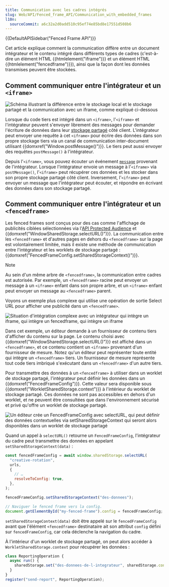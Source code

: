 ```yaml
---
title: Communication avec les cadres intégrés
slug: Web/API/Fenced_frame_API/Communication_with_embedded_frames
l10n:
  sourceCommit: a6c32a2d0add510c95ef74e85bd8e17551d508b6
---
```


{{DefaultAPISidebar("Fenced Frame API")}}

Cet article explique comment la communication diffère entre un document intégrateur et le contenu intégré dans différents types de cadres (c'est-à-dire un élément HTML {{htmlelement("iframe")}} et un élément HTML {{htmlelement("fencedframe")}}), ainsi que la façon dont les données transmises peuvent être stockées.

## Comment communiquer entre l'intégrateur et un `<iframe>`

![Schéma illustrant la différence entre le stockage local et le stockage partagé et la communication avec un iframe, comme expliqué ci-dessous](iframe-storage-communication.png)

Lorsque du code tiers est intégré dans un `<iframe>`, l'`<iframe>` et l'intégrateur peuvent s'envoyer librement des messages pour demander l'écriture de données dans leur [stockage partagé](/fr/docs/Web/API/Shared_Storage_API) côté client. L'intégrateur peut envoyer une requête à cet `<iframe>` pour écrire des données dans son propre stockage tiers via un canal de communication inter-document utilisant {{domxref("Window.postMessage()")}}. Le tiers peut aussi envoyer des requêtes `postMessage()` à l'intégrateur.

Depuis l'`<iframe>`, vous pouvez écouter un événement [`message`](/fr/docs/Web/API/Window/message_event) provenant de l'intégrateur. Lorsque l'intégrateur envoie un message à l'`<iframe>` via `postMessage()`, l'`<iframe>` peut récupérer ces données et les stocker dans son propre stockage partagé côté client. Inversement, l'`<iframe>` peut envoyer un message que l'intégrateur peut écouter, et répondre en écrivant des données dans son stockage partagé.

## Comment communiquer entre l'intégrateur et un `<fencedframe>`

Les fenced frames sont conçus pour des cas comme l'affichage de publicités ciblées sélectionnées via l'[API Protected Audience](https://privacysandbox.google.com/private-advertising/protected-audience?hl=fr) et {{domxref("WindowSharedStorage.selectURL()")}}. La communication entre les `<fencedframe>` et d'autres pages en dehors du `<fencedframe>` sur la page est volontairement limitée, mais il existe une méthode de communication entre l'intégrateur et les worklets de stockage partagé&nbsp;: {{domxref("FencedFrameConfig.setSharedStorageContext()")}}.

> [!NOTE]
> Au sein d'un même arbre de `<fencedframe>`, la communication entre cadres est autorisée. Par exemple, un `<fencedframe>` racine peut envoyer un message à un `<iframe>` enfant dans son propre arbre, et un `<iframe>` enfant peut envoyer un message au `<fencedframe>` parent.

Voyons un exemple plus complexe qui utilise une opération de sortie Select URL pour afficher une publicité dans un `<fencedframe>`.

![Situation d'intégration complexe avec un intégrateur qui intègre un iframe, qui intègre un fencedframe, qui intègre un iframe](multiple-embed-levels.png)

Dans cet exemple, un éditeur demande à un fournisseur de contenu tiers d'afficher du contenu sur la page. Le contenu choisi avec {{domxref("WindowSharedStorage.selectURL()")}} est affiché dans un `<fencedframe>`, et ce contenu contient un `<iframe>` provenant d'un fournisseur de mesure. Notez qu'un éditeur peut représenter toute entité qui intègre un `<fencedframe>` tiers. Un fournisseur de mesure représente tout code tiers imbriqué s'exécutant dans un `<fencedframe>` d'un autre tiers.

Pour transmettre des données à un `<fencedframe>` à utiliser dans un worklet de stockage partagé, l'intégrateur peut définir les données dans un {{domxref("FencedFrameConfig")}}. Cette valeur sera disponible sous {{domxref("WorkletSharedStorage.context")}} à l'intérieur du worklet de stockage partagé. Ces données ne sont pas accessibles en dehors d'un worklet, et ne peuvent être consultées que dans l'environnement sécurisé et privé qu'offre un worklet de stockage partagé.

![Un éditeur crée un FencedFrameConfig avec selectURL, qui peut définir des données contextuelles via setSharedStorageContext qui seront alors disponibles dans un worklet de stockage partagé](share-contextual-data.png)

Quand un appel à `selectURL()` retourne un `FencedFrameConfig`, l'intégrateur du cadre peut transmettre des données en appelant `setSharedStorageContext(data)`&nbsp;:

```js
const fencedFrameConfig = await window.sharedStorage.selectURL(
  "creative-rotation",
  urls,
  {
    // …
    resolveToConfig: true,
  },
);

fencedFrameConfig.setSharedStorageContext("des-donnees");

// Naviguer le fenced frame vers la config.
document.getElementById("my-fenced-frame").config = fencedFrameConfig;
```

`setSharedStorageContext(data)` doit être appelé sur le `fencedFrameConfig` avant que l'élément `<fencedframe>` destinataire ait son attribut `config` défini sur `fencedFrameConfig`, car cela déclenche la navigation du cadre.

À l'intérieur d'un worklet de stockage partagé, on peut alors accéder à `WorkletSharedStorage.context` pour récupérer les données&nbsp;:

```js
class ReportingOperation {
  async run() {
    sharedStorage.set("des-donnees-de-l-integrateur", sharedStorage.context);
  }
}
register("send-report", ReportingOperation);
```
